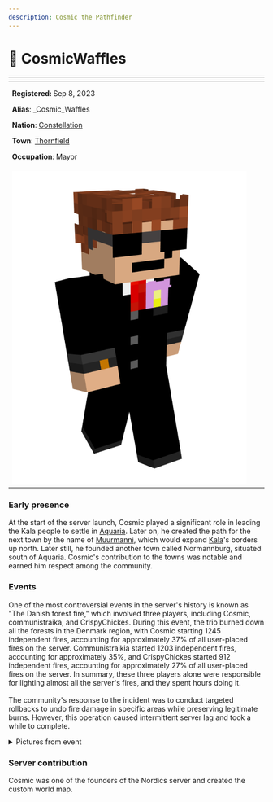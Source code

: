 ```yaml
---
description: Cosmic the Pathfinder
---
```


# 👤 CosmicWaffles



<table data-view="cards"><thead><tr><th></th><th></th><th></th></tr></thead><tbody><tr><td><p><strong>Registered:</strong> Sep 8, 2023</p><p><strong>Alias</strong>: _Cosmic_Waffles</p><p></p><p><strong>Nation</strong>: <a href="../../../../nations/present-nations/constellation.md">Constellation</a></p><p><strong>Town</strong>: <a href="../../thornfield/">Thornfield</a></p><p></p><p><strong>Occupation</strong>: Mayor</p></td><td></td><td></td></tr><tr><td><img src="../../../../../../.gitbook/assets/_Cosmic_Waffles-skin.png" alt=""></td><td></td><td></td></tr></tbody></table>

### Early presence

At the start of the server launch, Cosmic played a significant role in leading the Kala people to settle in [Aquaria](../../aquaria/). Later on, he created the path for the next town by the name of [Muurmanni](../../muurmanni.md), which would expand [Kala](../../../../nations/absent-nations/kala.md)'s borders up north. Later still, he founded another town called Normannburg, situated south of Aquaria. Cosmic's contribution to the towns was notable and earned him respect among the community.

### Events

One of the most controversial events in the server's history is known as "The Danish forest fire," which involved three players, including Cosmic, communistraika, and CrispyChickes. During this event, the trio burned down all the forests in the Denmark region, with Cosmic starting 1245 independent fires, accounting for approximately 37% of all user-placed fires on the server. Communistraikia started 1203 independent fires, accounting for approximately 35%, and CrispyChickes started 912 independent fires, accounting for approximately 27% of all user-placed fires on the server. In summary, these three players alone were responsible for lighting almost all the server's fires, and they spent hours doing it.\
\
The community's response to the incident was to conduct targeted rollbacks to undo fire damage in specific areas while preserving legitimate burns. However, this operation caused intermittent server lag and took a while to complete.

<details>

<summary>Pictures from event</summary>

<img src="../../../../../../.gitbook/assets/image (57).png" alt="" data-size="original"><img src="../../../../../../.gitbook/assets/image (58).png" alt="" data-size="original">

</details>

### Server contribution

Cosmic was one of the founders of the Nordics server and created the custom world map.
